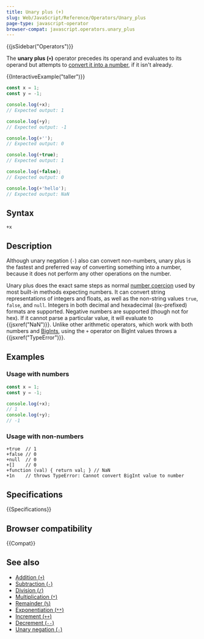 ```yaml
---
title: Unary plus (+)
slug: Web/JavaScript/Reference/Operators/Unary_plus
page-type: javascript-operator
browser-compat: javascript.operators.unary_plus
---
```


{{jsSidebar("Operators")}}

The **unary plus (`+`)** operator precedes its operand and evaluates to its
operand but attempts to [convert it into a number](/en-US/docs/Web/JavaScript/Reference/Global_Objects/Number#number_coercion), if it isn't already.

{{InteractiveExample("taller")}}

```js interactive-example
const x = 1;
const y = -1;

console.log(+x);
// Expected output: 1

console.log(+y);
// Expected output: -1

console.log(+'');
// Expected output: 0

console.log(+true);
// Expected output: 1

console.log(+false);
// Expected output: 0

console.log(+'hello');
// Expected output: NaN

```

## Syntax

```js-nolint
+x
```

## Description

Although unary negation (`-`) also can convert non-numbers, unary plus is the fastest and preferred way of converting something into a number, because it does not perform any other operations on the number.

Unary plus does the exact same steps as normal [number coercion](/en-US/docs/Web/JavaScript/Reference/Global_Objects/Number#number_coercion) used by most built-in methods expecting numbers. It can convert string representations of integers and floats, as well as the non-string values `true`, `false`, and `null`. Integers in both decimal and hexadecimal (`0x`-prefixed) formats are supported. Negative numbers are supported (though not for hex). If it cannot parse a particular value, it will evaluate to {{jsxref("NaN")}}. Unlike other arithmetic operators, which work with both numbers and [BigInts](/en-US/docs/Web/JavaScript/Reference/Global_Objects/BigInt), using the `+` operator on BigInt values throws a {{jsxref("TypeError")}}.

## Examples

### Usage with numbers

```js
const x = 1;
const y = -1;

console.log(+x);
// 1
console.log(+y);
// -1
```

### Usage with non-numbers

```js-nolint
+true  // 1
+false // 0
+null  // 0
+[]    // 0
+function (val) { return val; } // NaN
+1n    // throws TypeError: Cannot convert BigInt value to number
```

## Specifications

{{Specifications}}

## Browser compatibility

{{Compat}}

## See also

- [Addition (`+`)](/en-US/docs/Web/JavaScript/Reference/Operators/Addition)
- [Subtraction (`-`)](/en-US/docs/Web/JavaScript/Reference/Operators/Subtraction)
- [Division (`/`)](/en-US/docs/Web/JavaScript/Reference/Operators/Division)
- [Multiplication (`*`)](/en-US/docs/Web/JavaScript/Reference/Operators/Multiplication)
- [Remainder (`%`)](/en-US/docs/Web/JavaScript/Reference/Operators/Remainder)
- [Exponentiation (`**`)](/en-US/docs/Web/JavaScript/Reference/Operators/Exponentiation)
- [Increment (`++`)](/en-US/docs/Web/JavaScript/Reference/Operators/Increment)
- [Decrement (`--`)](/en-US/docs/Web/JavaScript/Reference/Operators/Decrement)
- [Unary negation (`-`)](/en-US/docs/Web/JavaScript/Reference/Operators/Unary_negation)
